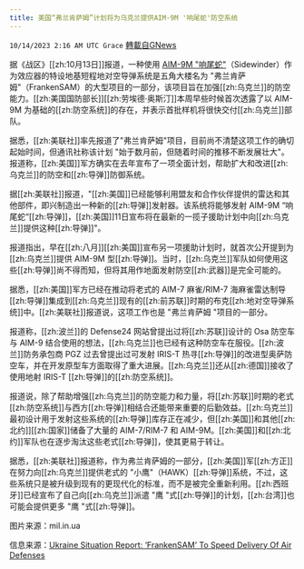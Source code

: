 ```yaml
---
title: 美国“弗兰肯萨姆”计划将为乌克兰提供AIM-9M '响尾蛇'防空系统
---
```

`10/14/2023 2:16 AM UTC Grace` [轉載自GNews](https://gnews.org/articles/1831233)

据《战区》[[zh:10月13日]]报道，一种使用 [AIM-9M "响尾蛇"](https://gnews.org/m/1826789)（Sidewinder）作为效应器的特设地基短程地对空导弹系统是五角大楼名为 "弗兰肯萨姆"（FrankenSAM）的大型项目的一部分，该项目旨在加强[[zh:乌克兰]]的防空能力。[[zh:美国国防部长]][[zh:劳埃德·奥斯汀]]本周早些时候首次透露了以 AIM-9M 为基础的[[zh:防空系统]]的存在，并表示首批样机将很快交付[[zh:乌克兰]]部队。

据悉，[[zh:美联社]]率先报道了"弗兰肯萨姆"项目，目前尚不清楚这项工作的确切起始时间，但通讯社称该计划 "始于数月前，但随着时间的推移不断发展壮大"。报道称，[[zh:美国]]军方确实在去年宣布了一项全面计划，帮助扩大和改进[[zh:乌克兰]]的防空和[[zh:导弹]]防御系统。

据[[zh:美联社]]报道，"[[zh:美国]]已经能够利用盟友和合作伙伴提供的雷达和其他部件，即兴制造出一种新的[[zh:导弹]]发射器。该系统将能够发射 AIM-9M “响尾蛇“[[zh:导弹]]，[[zh:美国]]11日宣布将在最新的一揽子援助计划中向[[zh:乌克兰]]提供这种[[zh:导弹]]"。

报道指出，早在[[zh:八月]][[zh:美国]]宣布另一项援助计划时，就首次公开提到为[[zh:乌克兰]]提供 AIM-9M 型[[zh:导弹]]。当时，[[zh:乌克兰]]军队如何使用这些[[zh:导弹]]尚不得而知，但将其用作地面发射防空[[zh:武器]]是完全可能的。

据悉，[[zh:美国]]军方已经在推动将老式的 AIM-7 麻雀/RIM-7 海麻雀雷达制导[[zh:导弹]]集成到[[zh:乌克兰]]现有的[[zh:前苏联]]时期的布克[[zh:地对空导弹系统]]中。[[zh:美联社]]报道说，这项工作也是 "弗兰肯萨姆 "项目的一部分。

报道称，[[zh:波兰]]的 Defense24 网站曾提出过将[[zh:苏联]]设计的 Osa 防空车与 AIM-9 结合使用的想法，[[zh:乌克兰]]也已经有这种防空车在服役。[[zh:波兰]]防务承包商 PGZ 过去曾提出过可发射 IRIS-T 热寻[[zh:导弹]]的改进型奥萨防空车，并在开发原型车方面取得了重大进展。[[zh:乌克兰]]还从[[zh:德国]]接收了使用地射 IRIS-T [[zh:导弹]]的[[zh:防空系统]]。

报道说，除了帮助增强[[zh:乌克兰]]的防空能力和力量，将[[zh:苏联]]时期的老式[[zh:防空系统]]与西方[[zh:导弹]]相结合还能带来重要的后勤效益。[[zh:乌克兰]]最初设计用于发射这些系统的[[zh:导弹]]库存正在减少，但[[zh:美国]]和其他[[zh:北约]][[zh:国家]]储备了大量的 AIM-7/RIM-7 和 AIM-9M。[[zh:美国]]和[[zh:北约]]军队也在逐步淘汰这些老式[[zh:导弹]]，使其更易于转让。

据悉，[[zh:美联社]]报道称，作为弗兰肯萨姆的一部分，[[zh:美国]]军[[zh:方正]]在努力向[[zh:乌克兰]]提供老式的 "小鹰"（HAWK）[[zh:导弹]]系统，不过，这些系统只是被升级到现有的更现代化的标准，而不是被完全重新利用。[[zh:西班牙]]已经宣布了自己向[[zh:乌克兰]]派遣 "鹰 "式[[zh:导弹]]的计划，[[zh:台湾]]也可能会提供更多 "鹰 "式[[zh:导弹]]。

图片来源：mil.in.ua

信息来源：[Ukraine Situation Report: ‘FrankenSAM’ To Speed Delivery Of Air Defenses](https://www.thedrive.com/the-war-zone/ukraine-situation-report-frankensam-to-speed-delivery-of-air-defenses)
